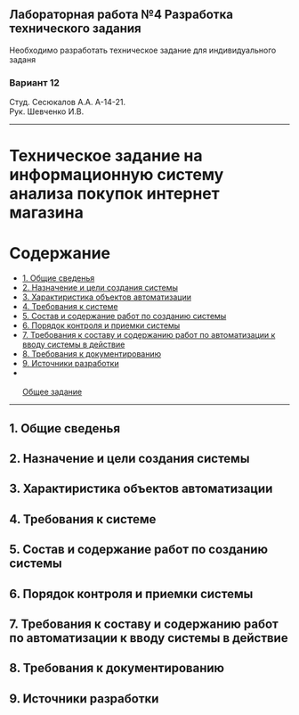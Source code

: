 ## Лабораторная работа №4 Разработка технического задания
Необходимо разработать техническое задание для индивидуального заданя

### Вариант 12


Студ. Сесюкалов А.А. А-14-21.<br>
Рук. Шевченко И.В.


---
# Техническое задание на информационную систему анализа покупок интернет магазина

# Содержание
* [1. Общие сведенья](#общие-сведенья)
* [2. Назначение и цели создания системы]()
* [3. Характиристика объектов автоматизации]()
* [4. Требования к системе]()
* [5. Состав и содержание работ по созданию системы]()
* [6. Порядок контроля и приемки системы]()
* [7. Требования к составу и содержанию работ по автоматизации к вводу системы в действие]()
* [8. Требования к документированию]()
* [9. Источники разработки]()
* <br><br>
  [Общее задание](../README.md)
---

## 1. Общие сведенья

## 2. Назначение и цели создания системы
## 3. Характиристика объектов автоматизации
## 4. Требования к системе
## 5. Состав и содержание работ по созданию системы
## 6. Порядок контроля и приемки системы
## 7. Требования к составу и содержанию работ по автоматизации к вводу системы в действие
## 8. Требования к документированию
## 9. Источники разработки
